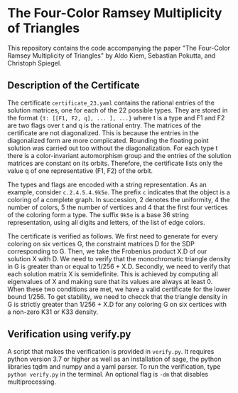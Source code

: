 # The Four-Color Ramsey Multiplicity of Triangles
This repository contains the code accompanying the paper "The Four-Color Ramsey Multiplicity of Triangles" by Aldo Kiem, Sebastian Pokutta, and Christoph Spiegel.

## Description of the Certificate
The certificate `certificate_23.yaml` contains the rational entries of the solution matrices, one for each of the 22 possible types. They are stored in the format `{t: [[F1, F2, q], ... ], ...}` where t is a type and F1 and F2 are two flags over t and q is the rational entry. The matrices of the certificate are not diagonalized. This is because the entries in the diagonalized form are more complicated. Rounding the floating point solution was carried out too without the diagonalization. For each type t there is a color-invariant automorphism group and the entries of the solution matrices are constant on its orbits. Therefore, the certificate lists only the value q of one representative (F1, F2) of the orbit.

The types and flags are encoded with a string representation. As an example, consider `c.2.4.5.4.9k5e`. The prefix `c` indicates that the object is a coloring of a complete graph. In succession, 2 denotes the uniformity, 4 the number of colors, 5 the number of vertices and 4 that the first four vertices of the coloring form a type. The suffix `9k5e` is a base 36 string representation, using all digits and letters, of the list of edge colors. 

The certificate is verified as follows. We first need to generate for every coloring on six vertices G, the constraint matrices D for the SDP corresponding to G. Then, we take the Frobenius product X.D of our solution X with D. We need to verify that the monochromatic triangle density in G is greater than or equal to 1/256 + X.D. Secondly, we need to verify that each solution matrix X is semidefinite. This is achieved by computing all eigenvalues of X and making sure that its values are always at least 0. When these two conditions are met, we have a valid certificate for the lower bound 1/256. To get stability, we need to checck that the triangle density in G is strictly greater than 1/256 + X.D for any coloring G on six certices with a non-zero K31 or K33 density.

## Verification using verify.py
A script that makes the verification is provided in `verify.py`. It requires python version 3.7 or higher as well as an installation of sage, the python libraries tqdm and numpy and a yaml parser. To run the verification, type `python verify.py` in the terminal. An optional flag is `-dm` that disables multiprocessing.
